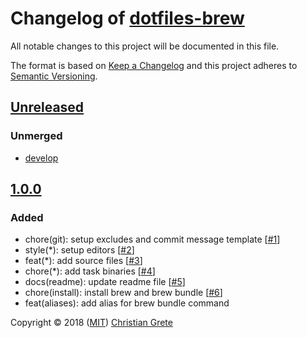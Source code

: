 # Changelog of [dotfiles-brew][github-url]

All notable changes to this project will be documented in this file.

The format is based on [Keep a Changelog][keep-a-changelog-url] and this project adheres to [Semantic Versioning][semver-url].

## [Unreleased]

### Unmerged
- [develop]

## [1.0.0]

### Added
- chore(git): setup excludes and commit message template [[#1](https://github.com/ChristianGrete/dotfiles-brew/pull/1)]
- style(*): setup editors [[#2](https://github.com/ChristianGrete/dotfiles-brew/pull/2)]
- feat(*): add source files [[#3](https://github.com/ChristianGrete/dotfiles-brew/pull/3)]
- chore(*): add task binaries [[#4](https://github.com/ChristianGrete/dotfiles-brew/pull/4)]
- docs(readme): update readme file [[#5](https://github.com/ChristianGrete/dotfiles-brew/pull/5)]
- chore(install): install brew and brew bundle [[#6](https://github.com/ChristianGrete/dotfiles-brew/pull/6)]
- feat(aliases): add alias for brew bundle command

[Unreleased]: https://github.com/ChristianGrete/dotfiles-brew/compare/1.0.0...master
[1.0.0]: https://github.com/ChristianGrete/dotfiles-brew/compare/1e817dc2a9c514dd297147943dba752dce6a1fa2...1.0.0
[develop]: https://github.com/ChristianGrete/dotfiles-brew/compare/master...develop

Copyright © 2018 ([MIT](LICENSE.md)) [Christian Grete](https://christiangrete.com)

[github-url]: https://github.com/ChristianGrete/dotfiles-brew
[keep-a-changelog-url]: http://keepachangelog.com/en/1.0.0/
[semver-url]: http://semver.org/spec/v2.0.0.html